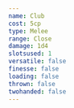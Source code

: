 ```yaml
---
name: Club
cost: 5cp
type: Melee
range: Close
damage: 1d4
slotsused: 1
versatile: false
finesse: false
loading: false
thrown: false
twohanded: false
---
```


